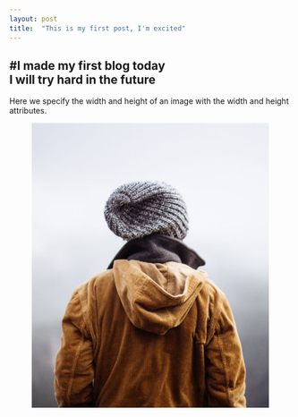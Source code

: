 ```yaml
---
layout: post
title:  "This is my first post, I'm excited"
---
```

#I made my first blog today     
I will try hard in the future
---
Here we specify the width and height of an image with the width and height attributes.
<figure>
    <img src="./_posts/img_girl.jpg">
</figure>


